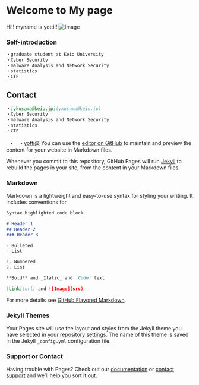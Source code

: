 # Welcome to My page
Hi!! myname is yotti!!
![Image](http://takashi1016.com/bitcoin-6783)
### Self-introduction
```markdown
・graduate student at Keio University
・Cyber Security
・malware Analysis and Network Security
・statistics
・CTF
```

## Contact
```markdown
・[ykusama@keio.jp](ykusama@keio.jp)
・Cyber Security
・malware Analysis and Network Security
・statistics
・CTF
```
   ・
   ・[yotti@](ykusama@keio.jp)
You can use the [editor on GitHub](https://github.com/yottii/yottii.github.io/edit/master/index.md) to maintain and preview the content for your website in Markdown files.

Whenever you commit to this repository, GitHub Pages will run [Jekyll](https://jekyllrb.com/) to rebuild the pages in your site, from the content in your Markdown files.

### Markdown

Markdown is a lightweight and easy-to-use syntax for styling your writing. It includes conventions for

```markdown
Syntax highlighted code block

# Header 1
## Header 2
### Header 3

- Bulleted
- List

1. Numbered
2. List

**Bold** and _Italic_ and `Code` text

[Link](url) and ![Image](src)
```

For more details see [GitHub Flavored Markdown](https://guides.github.com/features/mastering-markdown/).

### Jekyll Themes

Your Pages site will use the layout and styles from the Jekyll theme you have selected in your [repository settings](https://github.com/yottii/yottii.github.io/settings). The name of this theme is saved in the Jekyll `_config.yml` configuration file.

### Support or Contact

Having trouble with Pages? Check out our [documentation](https://help.github.com/categories/github-pages-basics/) or [contact support](https://github.com/contact) and we’ll help you sort it out.

